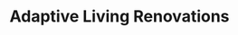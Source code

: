 ---
title: "Adaptive Living Renovations"
url: /elk-grove/adaptive-living-renovations/
shop: bathroom
---